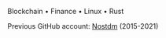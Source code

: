 Blockchain • Finance • Linux • Rust

Previous GitHub account: [Nostdm](https://github.com/nostdm) (2015-2021)
